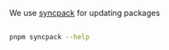 We use [syncpack](https://jamiemason.github.io/syncpack/update) for updating packages

```bash

pnpm syncpack --help
```
